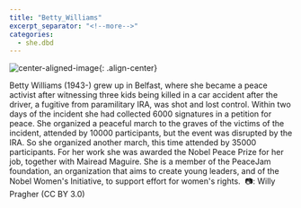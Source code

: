 ```yaml
---
title: "Betty_Williams"
excerpt_separator: "<!--more-->"
categories:
  - she.dbd
---
```



![center-aligned-image](https://cdn.pixabay.com/photo/2020/10/26/16/56/man-5687861_1280.png){: .align-center}

Betty Williams (1943-) grew up in Belfast, where she became a peace activist after witnessing three kids being killed in a car accident after the driver, a fugitive from paramilitary IRA, was shot and lost control. Within two days of the incident she had collected 6000 signatures in a petition for peace. She organized a peaceful march to the graves of the victims of the incident, attended by 10000 participants, but the event was disrupted by the IRA. So she organized another march, this time attended by 35000 participants. For her work she was awarded the Nobel Peace Prize for her job, together with Mairead Maguire. She is a member of the PeaceJam foundation, an organization that aims to create young leaders, and of the Nobel Women's Initiative, to support effort for women's rights.⁠
⁠
📷: Willy Pragher (CC BY 3.0)⁠
